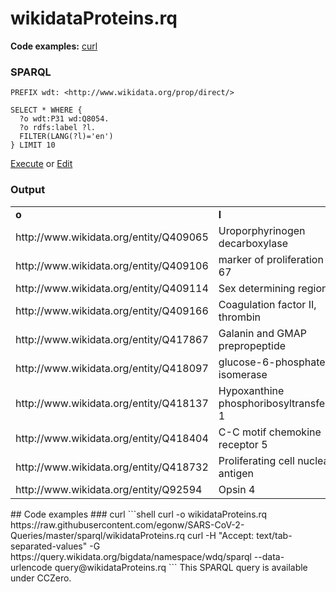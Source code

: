 # wikidataProteins.rq
**Code examples:** [curl](#curl)
### SPARQL
```sparql
PREFIX wdt: <http://www.wikidata.org/prop/direct/>

SELECT * WHERE {
  ?o wdt:P31 wd:Q8054.
  ?o rdfs:label ?l.
  FILTER(LANG(?l)='en')
} LIMIT 10
```
[Execute](https://query.wikidata.org/embed.html#PREFIX%20wdt%3A%20%3Chttp%3A%2F%2Fwww.wikidata.org%2Fprop%2Fdirect%2F%3E%0A%0ASELECT%20*%20WHERE%20%7B%0A%20%20%3Fo%20wdt%3AP31%20wd%3AQ8054.%0A%20%20%3Fo%20rdfs%3Alabel%20%3Fl.%0A%20%20FILTER%28LANG%28%3Fl%29%3D%27en%27%29%0A%7D%20LIMIT%2010%0A) or [Edit](https://query.wikidata.org/#PREFIX%20wdt%3A%20%3Chttp%3A%2F%2Fwww.wikidata.org%2Fprop%2Fdirect%2F%3E%0A%0ASELECT%20*%20WHERE%20%7B%0A%20%20%3Fo%20wdt%3AP31%20wd%3AQ8054.%0A%20%20%3Fo%20rdfs%3Alabel%20%3Fl.%0A%20%20FILTER%28LANG%28%3Fl%29%3D%27en%27%29%0A%7D%20LIMIT%2010%0A)


### Output
<!-- https://query.wikidata.org/bigdata/namespace/wdq/sparql -->
<table>
  <tr>
    <td><b>o</b></td>
    <td><b>l</b></td>
  </tr>
  <tr>
    <td>http://www.wikidata.org/entity/Q409065</td>
    <td>Uroporphyrinogen decarboxylase</td>
  </tr>
  <tr>
    <td>http://www.wikidata.org/entity/Q409106</td>
    <td>marker of proliferation Ki-67</td>
  </tr>
  <tr>
    <td>http://www.wikidata.org/entity/Q409114</td>
    <td>Sex determining region Y</td>
  </tr>
  <tr>
    <td>http://www.wikidata.org/entity/Q409166</td>
    <td>Coagulation factor II, thrombin</td>
  </tr>
  <tr>
    <td>http://www.wikidata.org/entity/Q417867</td>
    <td>Galanin and GMAP prepropeptide</td>
  </tr>
  <tr>
    <td>http://www.wikidata.org/entity/Q418097</td>
    <td>glucose-6-phosphate isomerase</td>
  </tr>
  <tr>
    <td>http://www.wikidata.org/entity/Q418137</td>
    <td>Hypoxanthine phosphoribosyltransferase 1</td>
  </tr>
  <tr>
    <td>http://www.wikidata.org/entity/Q418404</td>
    <td>C-C motif chemokine receptor 5</td>
  </tr>
  <tr>
    <td>http://www.wikidata.org/entity/Q418732</td>
    <td>Proliferating cell nuclear antigen</td>
  </tr>
  <tr>
    <td>http://www.wikidata.org/entity/Q92594</td>
    <td>Opsin 4</td>
  </tr>
</table>
## Code examples
### curl
```shell
curl -o wikidataProteins.rq https://raw.githubusercontent.com/egonw/SARS-CoV-2-Queries/master/sparql/wikidataProteins.rq
curl -H "Accept: text/tab-separated-values" -G https://query.wikidata.org/bigdata/namespace/wdq/sparql --data-urlencode query@wikidataProteins.rq
```
This SPARQL query is available under CCZero.
